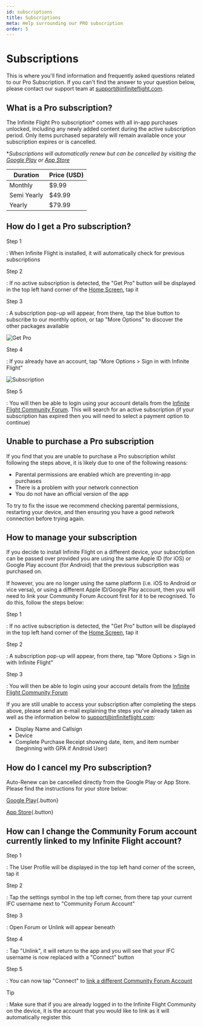```yaml
---
id: subscriptions
title: Subscriptions
meta: Help surrounding our PRO subscription
order: 5
---
```




# Subscriptions

This is where you'll find information and frequently asked questions related to our Pro Subscription. If you can't find the answer to your question below, please contact our support team at [support@infiniteflight.com](mailto:support@infiniteflight.com).



## What is a Pro subscription?

The Infinite Flight Pro subscription* comes with all in-app purchases unlocked, including any newly added content during the active subscription period. Only items purchased separately will remain available once your subscription expires or is cancelled.



**Subscriptions will automatically renew but can be cancelled by visiting the [Google Play](https://support.google.com/googleplay/answer/7018481?co=GENIE.Platform%3DAndroid&hl=en) or [App Store](https://support.apple.com/en-gb/HT202039)*



| Duration    | Price (USD) |
| ----------- | ----------- |
| Monthly     | $9.99       |
| Semi Yearly | $49.99      |
| Yearly      | $79.99      |



## How do I get a Pro subscription?



Step 1

: When Infinite Flight is installed, it will automatically check for previous subscriptions



Step 2

: If no active subscription is detected, the "Get Pro" button will be displayed in the top left hand corner of the [Home Screen](/guide/getting-started-guide/home-user-interface/home-screen), tap it



Step 3

: A subscription pop-up will appear, from there, tap the blue button to subscribe to our monthly option, or tap "More Options" to discover the other packages available



![Get Pro](_images/manual/frames/get-pro-232.png)



Step 4

: If you already have an account, tap "More Options > Sign in with Infinite Flight"



![Subscription](_images/manual/frames/subscription-v2-232.png)



Step 5

: You will then be able to login using your account details from the [Infinite Flight Community Forum](https://community.infiniteflight.com). This will search for an active subscription (if your subscription has expired then you will need to select a payment option to continue)



## Unable to purchase a Pro subscription

If you find that you are unable to purchase a Pro subscription whilst following the steps above, it is likely due to one of the following reasons:



- Parental permissions are enabled which are preventing in-app purchases
- There is a problem with your network connection
- You do not have an official version of the app



To try to fix the issue we recommend checking parental permissions, restarting your device, and then ensuring you have a good network connection before trying again. 



## How to manage your subscription

If you decide to install Infinite Flight on a different device, your subscription can be passed over provided you are using the same Apple ID (for iOS) or Google Play account (for Android) that the previous subscription was purchased on.



If however, you are no longer using the same platform (i.e. iOS to Android or vice versa), or using a different Apple ID/Google Play account, then you will need to link your Community Forum Account first for it to be recognised. To do this, follow the steps below:



Step 1

: If no active subscription is detected, the "Get Pro" button will be displayed in the top left hand corner of the [Home Screen](/guide/getting-started-guide/home-user-interface/home-screen), tap it



Step 2

: A subscription pop-up will appear, from there, tap "More Options > Sign in with Infinite Flight"



Step 3

: You will then be able to login using your account details from the [Infinite Flight Community Forum](https://community.infiniteflight.com)



If you are still unable to access your subscription after completing the steps above, please send an e-mail explaining the steps you’ve already taken as well as the information below to [support@infiniteflight.com](mailto:support@infiniteflight.com):

- Display Name and Callsign
- Device
- Complete Purchase Receipt showing date, item, and item number (beginning with GPA if Android User)



## How do I cancel my Pro subscription? 

Auto-Renew can be cancelled directly from the Google Play or App Store. Please find the instructions for your store below:

[Google Play](https://support.google.com/googleplay/answer/7018481?co=GENIE.Platform%3DAndroid&hl=en){.button}

[App Store](https://support.apple.com/en-us/HT202039){.button}



## How can I change the Community Forum account currently linked to my Infinite Flight account? 



Step 1

: The User Profile will be displayed in the top left hand corner of the screen, tap it



Step 2

: Tap the settings symbol in the top left corner, from there tap your current IFC username next to "Community Forum Account"



Step 3

: Open Forum or Unlink will appear beneath



Step 4

: Tap "Unlink", it will return to the app and you will see that your IFC username is now replaced with a "Connect" button



Step 5

: You can now tap "Connect" to [link a different Community Forum Account](/guide/getting-started-guide/home-user-interface/user-profile#linking-community-forum-account)



Tip

: Make sure that if you are already logged in to the Infinite Flight Community on the device, it is the account that you would like to link as it will automatically register this